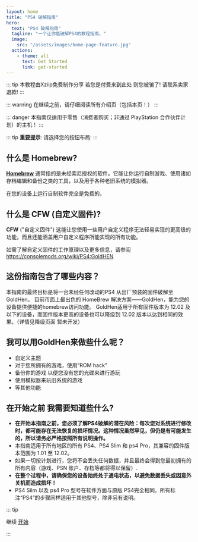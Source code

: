 ```yaml
---
layout: home
title: "PS4 破解指南"
hero:
  text: "PS4 破解指南"
  tagline: "一个让你能破解PS4的教程指南。"
  image:
    src: "/assets/images/home-page-feature.jpg"
  actions:
    - theme: alt
      text: Get Started
      link: get-started
---
```


::: tip
本教程由Xziip免费制作分享  若您是付费来到此处 则您被骗了! 请联系卖家退款! 
:::

::: warning
在继续之前，请仔细阅读所有介绍页（包括本页！）
:::

::: danger
本指南仅适用于零售（消费者购买；非通过 PlayStation 合作伙伴计划）的主机！
:::


::: tip
**重要提示**: 请选择您的按钮布局: <BtnToggler />
:::

## 什么是 Homebrew?

[**Homebrew**](https://en.wikipedia.org/wiki/List_of_homebrew_video_games) 通常指的是未经索尼授权的软件。它能让你运行自制游戏、使用诸如存档编辑和备份之类的工具，以及用于各种老旧系统的模拟器。

在您的设备上运行自制软件完全是免费的。

## 什么是 CFW (自定义固件)?

**CFW** ("自定义固件") 这能让您使用一些用户自定义程序无法轻易实现的更高级的功能，而且还能涵盖用户自定义程序所能实现的所有功能。

如需了解自定义固件的工作原理以及更多信息，请参阅 https://consolemods.org/wiki/PS4:GoldHEN

## 这份指南包含了哪些内容？

本指南的最终目标是将一台未经任何改动的PS4 从出厂预装的固件破解至GoldHen。
目前市面上最出色的 HomeBrew 解决方案——GoldHen，能为您的设备提供便捷的homebrew访问功能。
GoldHen适用于所有固件版本为 12.02 及以下的设备，而固件版本更高的设备也可以降级到 12.02 版本以达到相同的效果。（详情见降级页面 暂未开发）

## 我可以用GoldHen来做些什么呢？

+ 自定义主题
+ 对于您所拥有的游戏，使用“ROM hack”
+ 备份你的游戏 以便您没有您的光碟来进行游玩
+ 使用模拟器来玩旧系统的游戏
+ 等其他功能

## 在开始之前 我需要知道些什么?

+ **在开始本指南之前，您必须了解PS4破解的潜在风险：每次您对系统进行修改时，都可能存在无法恢复的损坏情况。这种情况虽然罕见，但仍是有可能发生的，所以请务必严格按照所有说明操作。**
+ 本指南适用于所有地区的所有 PS4、PS4 Slim 和 ps4 Pro，其兼容的固件版本范围为 1.01 至 12.02。
+ 如果一切按计划进行，您将不会丢失任何数据，并且最终会得到您最初拥有的所有内容（游戏、PSN 账户、存档等都将得以保留）.
+ **在整个过程中，请确保您的设备始终处于通电状态，以避免数据丢失或因意外关机而造成损坏！**
+ PS4 Silm 以及 ps4 Pro 型号在软件方面与原版 PS4完全相同。所有标注“PS4”的步骤同样适用于其他型号，除非另有说明。

::: tip

继续 [开始](get-started)

:::
